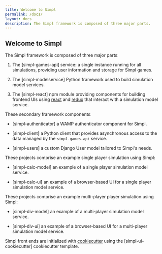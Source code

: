 ```yaml
---
title: Welcome to Simpl
permalink: /docs/
layout: docs
description: The Simpl framework is composed of three major parts.
---
```


## Welcome to Simpl

The Simpl framework is composed of three major parts:

1. The [simpl-games-api]<!--(https://github.com/simplworld/simpl-games-api)--> service: a single instance running for all simulations, providing user information and storage for Simpl games.

2. The [simpl-modelservice]<!--(https://github.com/simplworld/simpl-modelservice)--> Python framework used to build simulation model services.

3. The [simpl-react]<!--(https://github.com/simplworld/simpl-react)--> npm module providing components for building frontend UIs using [react](https://reactjs.org) and 
[redux](https://github.com/reduxjs/react-redux) that interact with a simulation model service.

These secondary framework components:

 * [simpl-authenticator]<!--(https://github.com/simplworld/simpl-authenticator)--> a WAMP authenticator component for Simpl.
 
 * [simpl-client]<!--(https://github.com/simplworld/simpl-client)--> a Python client that provides asynchronous access to the data managed by the `simpl-games-api` service.
 
 * [simpl-users]<!--(https://github.com/simplworld/simpl-users)--> a custom Django User model tailored to Simpl's needs.

These projects comprise an example single player simulation using Simpl:

 * [simpl-calc-model]<!--(https://github.com/simplworld/simpl-calc-model)--> an example of a single player simulation model service.

 * [simpl-calc-ui]<!--(https://github.com/simplworld/simpl-calc-ui)--> an example of a browser-based UI for a single player simulation model service.
 
These projects comprise an example multi-player player simulation using Simpl:

 * [simpl-div-model]<!--(https://github.com/simplworld/simpl-div-model)--> an example of a multi-player simulation model service.

 * [simpl-div-ui]<!--(https://github.com/simplworld/simpl-div-ui)--> an example of a browser-based UI for a multi-player simulation model service.

Simpl front ends are initialized with [cookiecutter](https://cookiecutter.readthedocs.io) using 
the [simpl-ui-cookiecutter]<!--(https://github.com/simplworld/simpl-ui-cookiecutter)--> cookiecutter template.
 


